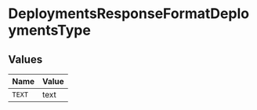 # DeploymentsResponseFormatDeploymentsType


## Values

| Name   | Value  |
| ------ | ------ |
| `TEXT` | text   |